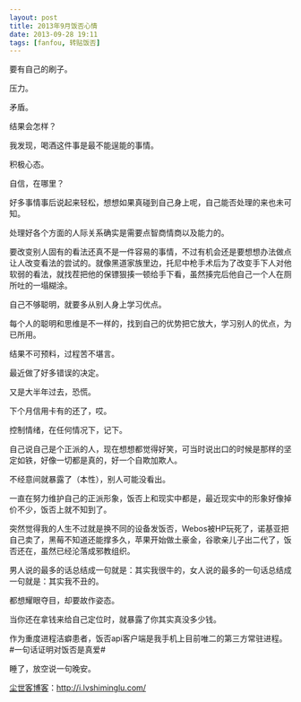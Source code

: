 ```yaml
---
layout: post
title: 2013年9月饭否心情
date: 2013-09-28 19:11
tags: [fanfou, 转贴饭否]
---
```

要有自己的刷子。

压力。

矛盾。

结果会怎样？

我发现，喝酒这件事是最不能逞能的事情。

积极心态。

自信，在哪里？

好多事情事后说起来轻松，想想如果真碰到自己身上呢，自己能否处理的来也未可知。

处理好各个方面的人际关系确实是需要点智商情商以及能力的。

要改变别人固有的看法还真不是一件容易的事情，不过有机会还是要想想办法做点让人改变看法的尝试的。就像黑道家族里边，托尼中枪手术后为了改变手下人对他软弱的看法，就找茬把他的保镖狠揍一顿给手下看，虽然揍完后他自己一个人在厕所吐的一塌糊涂。

自己不够聪明，就要多从别人身上学习优点。

每个人的聪明和思维是不一样的，找到自己的优势把它放大，学习别人的优点，为已所用。

结果不可预料，过程苦不堪言。

最近做了好多错误的决定。

又是大半年过去，恐慌。

下个月信用卡有的还了，哎。

控制情绪，在任何情况下，记下。

自己说自己是个正派的人，现在想想都觉得好笑，可当时说出口的时候是那样的坚定如铁，好像一切都是真的，好一个自欺加欺人。

不经意间就暴露了（本性），别人可能没看出。

一直在努力维护自己的正派形象，饭否上和现实中都是，最近现实中的形象好像掉价不少，饭否上就不知到了。

突然觉得我的人生不过就是换不同的设备发饭否，Webos被HP玩死了，诺基亚把自己卖了，黑莓不知道还能撑多久，苹果开始做土豪金，谷歌亲儿子出二代了，饭否还在，虽然已经沦落成邪教组织。

男人说的最多的话总结成一句就是：其实我很牛的，女人说的最多的一句话总结成一句就是：其实我不丑的。

都想耀眼夺目，却要故作姿态。

当你还在拿钱来给自己定位时，就暴露了你其实真没多少钱。

作为重度进程洁癖患者，饭否api客户端是我手机上目前唯二的第三方常驻进程。#一句话证明对饭否是真爱#

睡了，放空说一句晚安。

<a href="http://i.lvshiminglu.com/">尘世客博客</a>：<a href="http://i.lvshiminglu.com/">http://i.lvshiminglu.com/</a>

